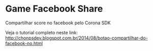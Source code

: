 Game Facebook Share
=================

Compartilhar score no facebook pelo Corona SDK

Veja o tutorial completo neste link:
http://chonpsdev.blogspot.com.br/2014/08/botao-compartilhar-do-facebook-no.html
